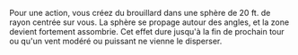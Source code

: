 Pour une action, vous créez du brouillard dans une sphère de 20 ft. de rayon centrée sur vous. La sphère se propage autour des angles, et la zone devient fortement assombrie. Cet effet dure jusqu'à la fin de prochain tour ou qu'un vent modéré ou puissant ne vienne le disperser.
